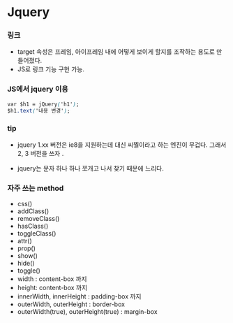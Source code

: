# Jquery

### 링크
- target 속성은 프레임, 아이프레임 내에 어떻게 보이게 할지를 조작하는 용도로 만들어졌다.
- JS로 링크 기능 구현 가능.

### JS에서 jquery 이용

```css
var $h1 = jQuery('h1');
$h1.text('내용 변경');
```

### tip
- jquery 1.xx 버전은 ie8을 지원하는데 대신 씨찔이라고 하는 엔진이 무겁다.
그래서 2, 3 버전을 쓰자 .

- jquery는 문자 하나 하나 쪼개고 나서 찾기 때문에 느리다.


### 자주 쓰는 method
- css()
- addClass()
- removeClass()
- hasClass()
- toggleClass()
- attr()
- prop()
- show()
- hide()
- toggle()
- width : content-box 까지  
- height: content-box 까지 
- innerWidth, innerHeight : padding-box 까지 
- outerWidth, outerHeight : border-box 
- outerWidth(true), outerHeight(true) : margin-box
